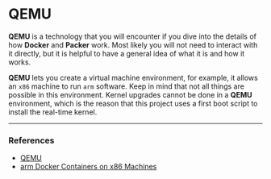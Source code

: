 # QEMU

**QEMU** is a technology that you will encounter if you dive into the details of how **Docker** and **Packer** work. Most likely you will not need to interact with it directly, but it is helpful to have a general idea of what it is and how it works.

**QEMU** lets you create a virtual machine environment, for example, it allows an `x86` machine to run `arm` software. Keep in mind that not all things are possible in this environment. Kernel upgrades cannot be done in a **QEMU** environment, which is the reason that this project uses a first boot script to install the real-time kernel.

---

### References

- [QEMU](https://www.qemu.org/)
- [arm Docker Containers on x86 Machines](https://www.stereolabs.com/docs/docker/building-arm-container-on-x86/)